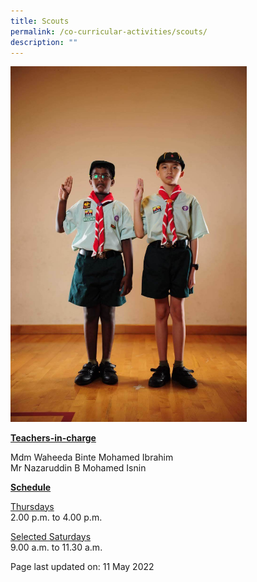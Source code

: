 ```yaml
---
title: Scouts
permalink: /co-curricular-activities/scouts/
description: ""
---
```

<img style="width: 75%;" src="/images/scouts.jpeg">
<p><u><strong>Teachers-in-charge</strong></u></p>
<p>Mdm Waheeda Binte Mohamed Ibrahim<br />Mr Nazaruddin B Mohamed Isnin</p>
<p><u><strong>Schedule</strong></u></p>
<p><u>Thursdays<br /></u>2.00 p.m. to 4.00 p.m.</p>
<p><u>Selected Saturdays<br /></u>9.00 a.m. to 11.30 a.m.</p>
<p>Page last updated on: 11 May 2022</p>